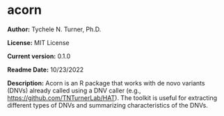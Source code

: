 # acorn

**Author:** Tychele N. Turner, Ph.D.

**License:** MIT License

**Current version:** 0.1.0

**Readme Date:** 10/23/2022

**Description:** Acorn is an R package that works with de novo variants (DNVs) already called using a DNV caller (e.g., https://github.com/TNTurnerLab/HAT). The toolkit is useful for extracting different types of DNVs and summarizing characteristics of the DNVs.

